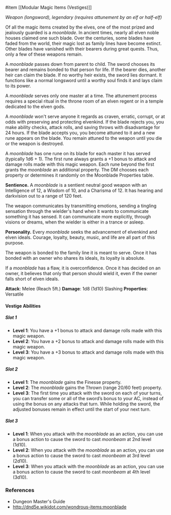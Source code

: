  #item [[Modular Magic Items (Vestiges)]]

_Weapon (longsword), legendary (requires attunement by an elf or half-elf)_

Of all the magic items created by the elves, one of the most prized and jealously guarded is a _moonblade_. In ancient times, nearly all elven noble houses claimed one such blade. Over the centuries, some blades have faded from the world, their magic lost as family lines have become extinct. Other blades have vanished with their bearers during great quests. Thus, only a few of these weapons remain.

A _moonblade_ passes down from parent to child. The sword chooses its bearer and remains bonded to that person for life. If the bearer dies, another heir can claim the blade. If no worthy heir exists, the sword lies dormant. It functions like a normal longsword until a worthy soul finds it and lays claim to its power.

A _moonblade_ serves only one master at a time. The attunement process requires a special ritual in the throne room of an elven regent or in a temple dedicated to the elven gods.

A _moonblade_ won't serve anyone it regards as craven, erratic, corrupt, or at odds with preserving and protecting elvenkind. If the blade rejects you, you make ability checks, attack rolls, and saving throws with disadvantage for 24 hours. If the blade accepts you, you become attuned to it and a new rune appears on the blade. You remain attuned to the weapon until you die or the weapon is destroyed.

A _moonblade_ has one rune on its blade for each master it has served (typically 1d6 + 1). The first rune always grants a +1 bonus to attack and damage rolls made with this magic weapon. Each rune beyond the first grants the _moonblade_ an additional property. The DM chooses each property or determines it randomly on the Moonblade Properties table.

**Sentience.** A _moonblade_ is a sentient neutral good weapon with an Intelligence of 12, a Wisdom of 10, and a Charisma of 12. It has hearing and darkvision out to a range of 120 feet.

The weapon communicates by transmitting emotions, sending a tingling sensation through the wielder's hand when it wants to communicate something it has sensed. It can communicate more explicitly, through visions or dreams, when the wielder is either in a trance or asleep.

**Personality.** Every _moonblade_ seeks the advancement of elvenkind and elven ideals. Courage, loyalty, beauty, music, and life are all part of this purpose.

The weapon is bonded to the family line it is meant to serve. Once it has bonded with an owner who shares its ideals, its loyalty is absolute.

If a _moonblade_ has a flaw, it is overconfidence. Once it has decided on an owner, it believes that only that person should wield it, even if the owner falls short of elven ideals.

**Attack**: Melee (Reach 5ft.)
**Damage**: 1d8 (1d10) Slashing
**Properties**: Versatile

#### Vestige Abilities

##### Slot 1
- **Level 1**: You have a +1 bonus to attack and damage rolls made with this magic weapon.
- **Level 2**: You have a +2 bonus to attack and damage rolls made with this magic weapon.
- **Level 3**: You have a +3 bonus to attack and damage rolls made with this magic weapon.

##### Slot 2
- **Level 1**: The *moonblade* gains the Finesse property.
- **Level 2**: The *moonblade* gains the Thrown (range 20/60 feet) property.
- **Level 3**: The first time you attack with the sword on each of your turns, you can transfer some or all of the sword’s bonus to your AC, instead of using the bonus on any attacks that turn. While holding the sword, the adjusted bonuses remain in effect until the start of your next turn.

##### Slot 3
- **Level 1**: When you attack with the *moonblade* as an action, you can use a bonus action to cause the sword to cast *moonbeam* at 2nd level (1d10).
- **Level 2**: When you attack with the *moonblade* as an action, you can use a bonus action to cause the sword to cast *moonbeam* at 3rd level (2d10).
- **Level 3**: When you attack with the *moonblade* as an action, you can use a bonus action to cause the sword to cast *moonbeam* at 4th level (3d10).

### References

* Dungeon Master's Guide
* http://dnd5e.wikidot.com/wondrous-items:moonblade
